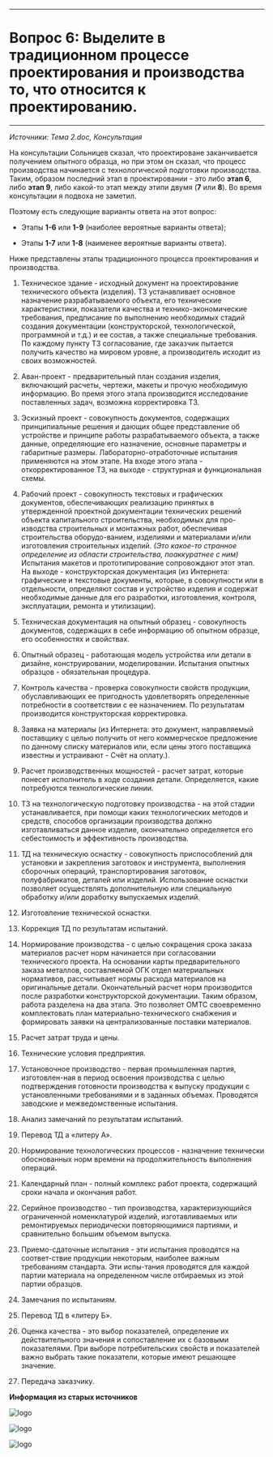 ___
# Вопрос 6: Выделите в традиционном процессе проектирования и производства то, что относится к проектированию.
___

*Источники: Тема 2.doc, Консультация*

На консультации Сольницев сказал, что проектироване заканчивается получением опытного образца, но при этом он сказал, что процесс производства начинается с технологической подготовки производства. Таким, образом последний этап в проектировании - это либо **этап 6**, либо **этап 9**, либо какой-то этап между этипи двумя (**7** или **8**). Во время консультации я подвоха не заметил.

Поэтому есть следующие варианты ответа на этот вопрос:

- Этапы **1-6** или **1-9** (наиболее вероятные варианты ответа);

- Этапы **1-7** или **1-8** (наименее вероятные варианты ответа).

Ниже представлены этапы традиционного процесса проектирования и производства.

1. Техническое здание - исходный документ на проектирование технического объекта (изделия). ТЗ устанавливает основное назначение разрабатываемого объекта, его технические характеристики, показатели качества и технико-экономические требования, предписание по выполнению необходимых стадий создания документации (конструкторской, технологической, программной и т.д.) и ее состав, а также специальные требования. По каждому пункту ТЗ согласование, где заказчик пытается получить качество на мировом уровне, а производитель исходит из своих возможностей.

2. Аван-проект - предварительный план создания изделия, включающий расчеты, чертежи, макеты и прочую необходимую информацию. Во премя этого этапа производится исследование поставленных задач, возможна корректировка ТЗ. 

3. Эскизный проект - совокупность документов, содержащих принципиальные решения и дающих общее представление об устройстве и принципе работы разрабатываемого объекта, а также данные, определяющие его назначение, основные параметры и габаритные размеры. Лабораторно-отработочные испытания применяются на этом этапе. На входе этого этапа - откорректированное ТЗ, на выходе - структурная и функциональная схемы.

4. Рабочий проект - совокупность текстовых и графических документов, обеспечивающих реализацию принятых в утвержденной проектной документации технических решений объекта капитального строительства, необходимых для про-изводства строительных и монтажных работ, обеспечивая строительства оборудо-ванием, изделиями и материалами и/или изготовления строительных изделий. *(Это какое-то странное определение из области строительства, поаккуратнее с ним)* Испытания макетов и прототипирование сопровождают этот этап. На выходе - конструкторская документация (из Интернета: графические и текстовые документы, которые, в совокупности или в отдельности, определяют состав и устройство изделия и содержат необходимые данные для его разработки, изготовления, контроля, эксплуатации, ремонта и утилизации). 

5. Техническая документация на опытный образец - совокупность документов, содержащих в себе информацию об опытном образце, его особенностях и свойствах.

6. Опытный образец - работающая модель устройства или детали в дизайне, конструировании, моделировании. Испытания опытных образцов - обязательная процедура.

7. Контроль качества - проверка совокупности свойств продукции, обуславливающих ее пригодность удовлетворять определенные потребности в соответствии с ее назначением.  По результатам производится конструкторская корректировка.

8. Заявка на материалы (из Интернета: это документ, направляемый поставщику с целью получить от него коммерческое предложение по данному списку материалов или, если цены этого поставщика известны и устраивают - Счёт на оплату.).

9. Расчет производственных мощностей - расчет затрат, которые понесет исполнитель в ходе создания детали. Определяется, какие потребуются технологические линии.

10. ТЗ	на технологическую подготовку производства - на этой стадии устанавливается, при помощи каких технологических методов и средств, способов организации производства должно изготавливаться данное изделие, окончательно определяется его себестоимость и эффективность производства.

11. ТД	 на техническую оснастку - совокупность приспособлений для установки и закрепления заготовок и инструмента, выполнения сборочных операций, транспортирования заготовок, полуфабрикатов, деталей или изделий. Использование оснастки позволяет осуществлять дополнительную или специальную обработку и/или доработку выпускаемых изделий.

12. Изготовление технической оснастки.

13. Коррекция ТД по результатам испытаний.

14. Нормирование производства - с целью сокращения срока заказа материалов расчет норм начинается при согласовании технического проекта. На основании карты предварительного заказа металлов, составляемой ОГК отдел материальных нормативов, рассчитывает нормы расхода материалов на оригинальные детали. Окончательный расчет норм производится после разработки конструкторской документации. Таким образом, работа разделена на два этапа. Это позволяет ОМТС своевременно комплектовать план материально-технического снабжения и формировать заявки на централизованные поставки материалов.

15. Расчет затрат труда и цены.

16. Технические условия предприятия.

17. Установочное производство - первая промышленная партия, изготовлен-ная в период освоения производства с целью подтверждения готовности производства к выпуску продукции с установленными требованиями и в заданных объемах. Проводятся заводские и межведомственные испытания.

18. Анализ замечаний по результатам испытаний.

19. Перевод	ТД а «литеру А».

20. Нормирование	технологических процессов - назначение технически обоснованных норм времени на продолжительность выполнения операций.

21. Календарный план - полный комплекс работ проекта, содержащий сроки начала и окончания работ.

22. Серийное	производство - тип производства, характеризующийся ограниченной номенклатурой изделий, изготавливаемых или ремонтируемых периодически повторяющимися партиями, и сравнительно большим объемом выпуска.

23. Приемо-сдаточные	испытания - эти испытания проводятся на соответ-ствие продукции некоторым, наиболее важным требованиям стандарта. Эти испы-тания проводятся для каждой партии материала на определенном числе отбираемых из этой партии образцов.

24. Замечания по испытаниям.

25. Перевод ТД в «литеру Б».

26. Оценка качества - это выбор показателей, определение их действительного значения и сопоставление их с базовыми показателями. При выборе потребительских свойств и показателей важно выбрать такие показатели, которые имеют решающее значение.

27. Передача заказчику.

**Информация из старых источников**

![logo](../resources/imgs/6-0.jpg)

![logo](../resources/imgs/6-1.jpg)

![logo](../resources/imgs/6-2.jpg)